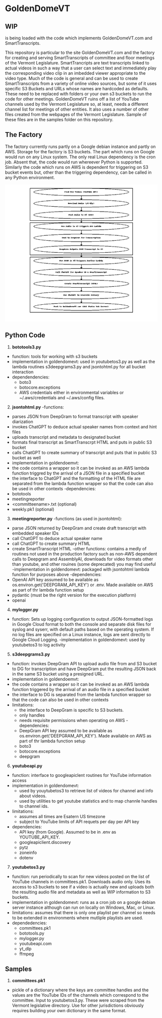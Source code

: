 # GoldenDomeVT

## WIP
is being loaded with the code which implements GoldenDomeVT.com and SmartTranscripts.

This repository is particular to the site GoldenDomeVT.com and the factory for creating and serving SmartTranscripts of committee and floor meetings of the Vermont Legislature. SmartTrancripts are text transcripts linked to actual videos in such a way that a user can select text and immediately play the corresponding video clip in an imbedded viewer appropriate to the video type. Much of the code is general and can be used to create SmartTranscripts from a variety of online video sources, but some of it uses specific S3 Buckets and URLs whose names are hardcoded as defaults. These need to be replaced with folders or your own s3 buckets to run the code for other meetings. GoldenDomeVT ruins off a list of YouTube channels used by the Vermont Legislature so, at least, needs a different channel list for meetings of other entities. It also uses a number of other files created from the webpages of the Vermont Legislature. Sample of these files are in the samples folder on this repository.
## The Factory
The factory currently runs partly on a Google debian instance and partly on AWS. Storage for the factory is S3 buckets. The part which runs on Google would run on any Linux system. The only real Linux dependency is the cron job. Absent that, the code would run whereever Python is supported. Similarly the code which runs on AWS is dependent for triggering on S3 bucket events but, other than the triggering dependency, can be called in any Python environment.

![The Factory](/assets/factory.png)

## Python Code
1. **bototools3.py**
 - function: tools for working with s3 buckets
 - implementation in goldendomevt: used in youtubetos3.py as well as the lambda routines s3deepgrams3.py and jsontohtml.py for all bucket interaction
 - dependendencies:
   - boto3
   - botocore.exceptions
   - AWS credentials either in environmental variables or ~/.aws/credentials and ~/.aws/config files.

2. **jsontohtml.py**
-functions:
 - parses JSON from DeepGram to format transcript with speaker diarization 
 - invokes ChatGPT to deduce actual speaker names from context and hint files
 - uploads transcript and metadata to designated bucket
 - formats final transcript as SmartTranscrpt HTML and puts in public S3 bucket
 - calls ChatGPT to create summary of transcript and puts that in public S3 bucket as well
- implementation in goldendoemvt:
 - the code contains a wrapper so it can be invoked as an AWS lambda function triggred by the arrival of a JSON file in a specified bucket
 - the interface to ChatGPT and the formatting of the HTML file are separated from the lambda function wrapper so that the code can also be used in other contexts
-dependencies:
 - bototools
 - meetingreporter
 - \<committeename>.txt (optional)
 - weekly.pk1 (optional)

3. **meetingreporter.py**
-functions (as used in jsontohtml):
 - parse JSON returned by DeepGram and create draft transcript with embedded speaker IDs
 - call ChatGPT to deduce actual speaker name
 - call ChatGPT to create summary HTML
 - create SmartTranscript HTML
-other functions: contains a medly of routines not used in the production factory such as non-AWS dependent calls to Deepgram and AssemblyAI, downloads for video formats other than youtube, and other rouines (some deprecated) you may find useful
-implementation in goldendomevt: packaged with jsontohtml lambda function for purposes above
-dependencies:
 - OpenAI API key assumed to be available as os.environ.get('DEEPGRAM_API_KEY') or .env. Made available on AWS as part of thr lambda function setup
 - pydantic (must be the right version for the execution platform)
 - openai

4. **mylogger.py**
- function: Sets up logging configuration to output JSON-formatted logs in Google Cloud format
    to both the console and separate disk files for syslog and syserr, with default paths
    based on the operating system. If no log files are specified on a Linux instance,
    logs are sent directly to Google Cloud Logging.
-implementation in goldendomevt: used by youtubetos3 to log activity

5. **s3deepgrams3.py**
- function: invokes DeepGram API to upload audio file from and S3 bucket to DG for transcription and have DeepGram put the resulting JSON back in the same S3 bucket using a presigned URL.
- implementation in goldendoemvt:
 - the code contains a wrapper so it can be invoked as an AWS lambda function triggered by the arrival of an audio file in a specified bucket
 - the interface to DG is separated from the lambda function wrapper so that the code can also be used in other contexts
- limitations:
  - the interface to DeepGram is specific to S3 buckets.
  - only handles
  - needs requisite permissions when operating on AWS
-dependencies:
  - DeepGram API key assumed to be available as os.environ.get('DEEPGRAM_API_KEY'). Made available on AWS as part of thr lambda function setup
  - boto3
  - botocore.exceptions
  - deepgram
   
6. **youtubeapi.py**
- function: interface to googleapiclent routines for YouTube information access
- implementation in goldendomevt:
  - used by youytubetos3 to retrieve list of videos for channel and info about videos.
  - used by utilities to get youtube statistics and to map channle handles to channel ids.
- limitations:
  - assumes all times are Esatern US timezone
  - subject to YouTube limits of API requets per day per API key
- dependencies:
  - API key (from Google). Assumed to be in .env as YOUTUBE_API_KEY.
  - googleapiclient.discovery
  - pytz
  - zoneinfo
  - dotenv 
    
7. **youtubetos3.py**
 - function: run periodically to scan for new videos posted on the list of YouTube channels in committees.pk1. Downloads audio only. Uses its access to s3 buckets to see if a video is actually new and uploads both the resulting audio file and metadata as well as WIP information to S3 buckets.
 - implementation in goldendomevt: runs as a cron job on a google debian server instance although can run on locally on Windows, Mac, or Linux.
 - limitations: assumes that there is only one playlist per channel so needs to be extended in environments where mutliple playlists are used. 
 - dependedencies:
   - committees.pk1
   - bototools.py
   - mylogger.py
   - youtubeapi.com
   - yt_dlp
   - ffmpeg

## Samples

1. **committees.pk1**
- pickle of a dictionary where the keys are committee handles and the values are the YouTube IDs of the channels which correspond to the committee. Input to youtubetos3.py. These were scraped from the Vermont legislative directory. Use for other jurisdictions obviously requires building your own dictionary in the same format.





